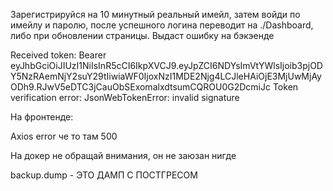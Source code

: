 Зарегистрируйся на 10 минутный реальный имейл, затем войди по имейлу и паролю, после успешного логина переводит на ./Dashboard, либо при обновлении страницы. Выдаст ошибку на бэкэенде

Received token: Bearer eyJhbGciOiJIUzI1NiIsInR5cCI6IkpXVCJ9.eyJpZCI6NDYsImVtYWlsIjoib3pjODY5NzRAemNjY2suY29tIiwiaWF0IjoxNzI1MDE2Njg4LCJleHAiOjE3MjUwMjAyODh9.RJwV5eDTC3jCauObSExomalxdtsumCQROU0G2DcmiJc
Token verification error: JsonWebTokenError: invalid signature

На фронтенде:

Axios error че то там 500

На докер не обращай внимания, он не заюзан нигде

backup.dump - ЭТО ДАМП С ПОСТГРЕСОМ
